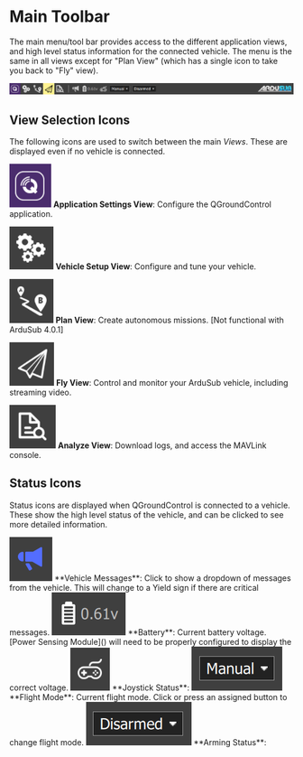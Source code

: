# Main Toolbar

The main menu/tool bar provides access to the different application views, and high level status information for the connected vehicle. The menu is the same in all views except for "Plan View" (which has a single icon to take you back to "Fly" view).

<img src="/images/reference/reference-qgc-toolbar.png" class="img-responsive img-center" style="max-height:600px;">

## View Selection Icons

The following icons are used to switch between the main _Views_. These are displayed even if no vehicle is connected.

<img src="/images/reference/reference-qgc-toolbar-application-settings.png" class="img-responsive img-left" style="max-height:600px;"> **Application Settings View**: Configure the QGroundControl application.

<img src="/images/reference/reference-qgc-toolbar-vehicle-setup.png" class="img-responsive img-left" style="max-height:600px;"> **Vehicle Setup View**: Configure and tune your vehicle.

<img src="/images/reference/reference-qgc-toolbar-plan.png" class="img-responsive img-left" style="max-height:600px;"> **Plan View**: Create autonomous missions. [Not functional with ArduSub 4.0.1]

<img src="/images/reference/reference-qgc-toolbar-fly.png" class="img-responsive img-left" style="max-height:600px;"> **Fly View**: Control and monitor your ArduSub vehicle, including streaming video.

<img src="/images/reference/reference-qgc-toolbar-analyze.png" class="img-responsive img-left" style="max-height:600px;"> **Analyze View**: Download logs, and access the MAVLink console.

## Status Icons

Status icons are displayed when QGroundControl is connected to a vehicle. These show the high level status of the vehicle, and can be clicked to see more detailed information.

<img src="/images/reference/reference-qgc-toolbar-vehicle-messages.png" class="img-responsive img-left" style="max-height:600px;">
**Vehicle Messages**: Click to show a dropdown of messages from the vehicle. This will change to a Yield sign if there are critical messages.

<img src="/images/reference/reference-qgc-toolbar-battery.png" class="img-responsive img-left" style="max-height:600px;">
**Battery**: Current battery voltage. [Power Sensing Module]() will need to be properly configured to display the correct voltage.

<img src="/images/reference/reference-qgc-toolbar-joystick.png" class="img-responsive img-left" style="max-height:600px;">
**Joystick Status**: 

<img src="/images/reference/reference-qgc-toolbar-flight-mode.png" class="img-responsive img-left" style="max-height:600px;">
**Flight Mode**: Current flight mode. Click or press an assigned button to change flight mode.

<img src="/images/reference/reference-qgc-toolbar-arming-status.png" class="img-responsive img-left" style="max-height:600px;">
**Arming Status**:

